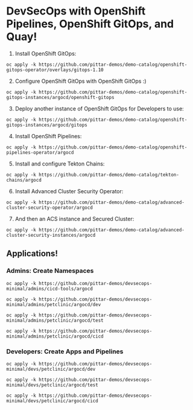 # DevSecOps with OpenShift Pipelines, OpenShift GitOps, and Quay!

1. Install OpenShift GitOps:

```
oc apply -k https://github.com/pittar-demos/demo-catalog/openshift-gitops-operator/overlays/gitops-1.10
```

2. Configure OpenShift GitOps with OpenShift GitOps :)

```
oc apply -k https://github.com/pittar-demos/demo-catalog/openshift-gitops-instances/argocd/openshift-gitops
```

3. Deploy another instance of OpenShift GitOps for Developers to use:

```
oc apply -k https://github.com/pittar-demos/demo-catalog/openshift-gitops-instances/argocd/gitops
```

4. Install OpenShift Pipelines:

```
oc apply -k https://github.com/pittar-demos/demo-catalog/openshift-pipelines-operator/argocd
```

5. Install and configure Tekton Chains:

```
oc apply -k https://github.com/pittar-demos/demo-catalog/tekton-chains/argocd
```

6. Install Advanced Cluster Security Operator:

```
oc apply -k https://github.com/pittar-demos/demo-catalog/advanced-cluster-security-operator/argocd
```

7. And then an ACS instance and Secured Cluster:

```
oc apply -k https://github.com/pittar-demos/demo-catalog/advanced-cluster-security-instances/argocd
```

## Applications!

### Admins: Create Namespaces

```
oc apply -k https://github.com/pittar-demos/devsecops-minimal/admins/cicd-tools/argocd

oc apply -k https://github.com/pittar-demos/devsecops-minimal/admins/petclinic/argocd/dev

oc apply -k https://github.com/pittar-demos/devsecops-minimal/admins/petclinic/argocd/test

oc apply -k https://github.com/pittar-demos/devsecops-minimal/admins/petclinic/argocd/cicd
```

### Developers: Create Apps and Pipelines

```
oc apply -k https://github.com/pittar-demos/devsecops-minimal/devs/petclinic/argocd/dev

oc apply -k https://github.com/pittar-demos/devsecops-minimal/devs/petclinic/argocd/test

oc apply -k https://github.com/pittar-demos/devsecops-minimal/devs/petclinic/argocd/cicd
```